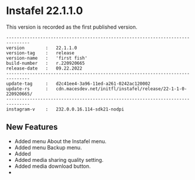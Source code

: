 # Instafel 22.1.1.0

This version is recorded as the first published version.

```
-------------------------------------------------------------------------------
version        :   22.1.1.0
version-tag    :   release
version-name   :   'first fish'
build-number   :   r.220920665
release-date   :   09.22.2022
-------------------------------------------------------------------------------
update-tag     :   d2c41ee4-3a96-11ed-a261-0242ac120002
update-rs      :   cdn.macesdev.net/initfl/instafel/release/22-1-1-0-220920665/
-------------------------------------------------------------------------------
instagram-v    :   232.0.0.16.114-sdk21-nodpi
```


## New Features

- Added menu About the Instafel menu.
- Added menu Backup menu.
- Added 
- Added media sharing quality setting.
- Added media download button.
- 
